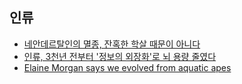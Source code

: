 

## 인류
- [네안데르탈인의 멸종, 잔혹한 학살 때문이 아니다](https://www.bbc.com/korean/international-60328888)
- [인류, 3천년 전부터 '정보의 외장화'로 뇌 용량 줄였다](https://news.v.daum.net/v/kyr0Aj4tg2)
- [Elaine Morgan says we evolved from aquatic apes](https://www.youtube.com/watch?v=bFDqYzgJfIo)

